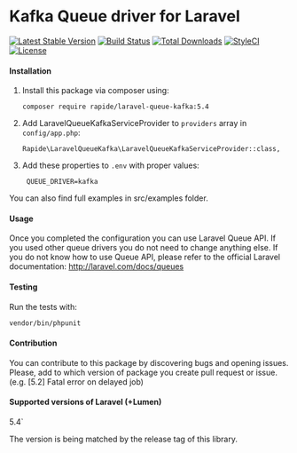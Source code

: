 Kafka Queue driver for Laravel
======================
[![Latest Stable Version](https://poser.pugx.org/rapide/laravel-queue-kafka/v/stable?format=flat-square)](https://packagist.org/packages/rapide/laravel-queue-kafka)
[![Build Status](https://img.shields.io/travis/rapide/laravel-queue-kafka.svg?style=flat-square)](https://travis-ci.org/rapide/laravel-queue-kafka)
[![Total Downloads](https://poser.pugx.org/rapide/laravel-queue-kafka/downloads?format=flat-square)](https://packagist.org/packages/rapide/laravel-queue-kafka)
[![StyleCI](https://styleci.io/repos/14976752/shield)](https://styleci.io/repos/14976752)
[![License](https://poser.pugx.org/rapide/laravel-queue-kafka/license?format=flat-square)](https://packagist.org/packages/rapide/laravel-queue-kafka)

#### Installation

1. Install this package via composer using:

	`composer require rapide/laravel-queue-kafka:5.4`

2. Add LaravelQueueKafkaServiceProvider to `providers` array in `config/app.php`:

	`Rapide\LaravelQueueKafka\LaravelQueueKafkaServiceProvider::class,`

3. Add these properties to `.env` with proper values:

		QUEUE_DRIVER=kafka


You can also find full examples in src/examples folder.

#### Usage

Once you completed the configuration you can use Laravel Queue API. If you used other queue drivers you do not need to change anything else. If you do not know how to use Queue API, please refer to the official Laravel documentation: http://laravel.com/docs/queues

#### Testing

Run the tests with:

``` bash
vendor/bin/phpunit
```


#### Contribution

You can contribute to this package by discovering bugs and opening issues. Please, add to which version of package you create pull request or issue. (e.g. [5.2] Fatal error on delayed job)

#### Supported versions of Laravel (+Lumen)

5.4`

The version is being matched by the release tag of this library.

